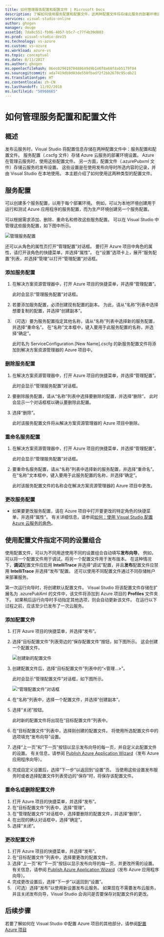 ```yaml
---
title: 如何管理服务配置和配置文件 | Microsoft Docs
description: 了解如何使用服务配置和配置文件，这两种配置文件将存储云服务的部署环境设置和发布设置。
services: visual-studio-online
author: ghogen
manager: douge
assetId: 7da8c551-fb06-4057-b5c7-c77f4b39d803
ms.prod: visual-studio-dev15
ms.technology: vs-azure
ms.custom: vs-azure
ms.workload: azure-vs
ms.topic: conceptual
ms.date: 8/11/2017
ms.author: ghogen
ms.openlocfilehash: 06ec029d1978488649d9b1e6f8a68f8ab5179f04
ms.sourcegitcommit: ada7419db9d03de550fbadf2f2bb2670c95cdb21
ms.translationtype: HT
ms.contentlocale: zh-CN
ms.lasthandoff: 11/02/2018
ms.locfileid: "50968665"
---
```

# <a name="how-to-manage-service-configurations-and-profiles"></a>如何管理服务配置和配置文件
## <a name="overview"></a>概述
发布云服务时，Visual Studio 将配置信息存储在两种配置文件中：服务配置和配置文件。 服务配置（.cscfg 文件）存储 Azure 云服务的部署环境设置。 Azure 在管理云服务时，使用这些配置文件。 另一方面，配置文件（.azurePubxml 文件）存储云服务的发布设置。 这些设置是在使用发布向导时所选内容的记录，并由 Visual Studio 在本地使用。 本主题介绍了如何使用这两种类型的配置文件。

## <a name="service-configurations"></a>服务配置
可以创建多个服务配置，以用于每个部署环境。 例如，可以为本地环境创建用于运行和测试 Azure 应用程序的服务配置，而为生产环境创建另一个服务配置。

可以根据需求添加、删除、重命名和修改这些服务配置。 可以在 Visual Studio 中管理这些服务配置，如下图中所示。

![管理服务配置](./media/vs-azure-tools-service-configurations-and-profiles-how-to-manage/manage-service-config.png)

还可以从角色的属性页打开“管理配置”对话框。 要打开 Azure 项目中角色的属性，请打开该角色的快捷菜单，并选择“属性”。 在“设置”选项卡上，展开“服务配置”列表，并选择“管理”以打开“管理配置”对话框。

### <a name="to-add-a-service-configuration"></a>添加服务配置
1. 在解决方案资源管理器中，打开 Azure 项目的快捷菜单，并选择“管理配置”。
   
    此时会显示“管理服务配置”对话框。
2. 若要添加服务配置，必须创建现有配置的副本。 为此，请从“名称”列表中选择想要复制的配置，并选择“创建副本”。
3. （可选）要为服务配置指定其他名称，请从“名称”列表中选择新的服务配置，并选择“重命名”。 在“名称”文本框中，键入要用于此服务配置的名称，并选择“确定”。
   
    此时名为 ServiceConfiguration.[New Name].cscfg 的新服务配置文件将添加到解决方案资源管理器的 Azure 项目中。

### <a name="to-delete-a-service-configuration"></a>删除服务配置
1. 在解决方案资源管理器中，打开 Azure 项目的快捷菜单，并选择“管理配置”。
   
    此时会显示“管理服务配置”对话框。
2. 要删除服务配置，请从“名称”列表中选择要删除的配置，并选择“删除”。 此时会显示一个对话框框以确认要删除此配置。
3. 选择“删除”。
   
     此时该服务配置文件将从解决方案资源管理器的 Azure 项目中删除。

### <a name="to-rename-a-service-configuration"></a>重命名服务配置
1. 在解决方案资源管理器中，打开 Azure 项目的快捷菜单，并选择“管理配置”。
   
    此时会显示“管理服务配置”对话框。
2. 要重命名服务配置，请从“名称”列表中选择新的服务配置，并选择“重命名”。 在“名称”文本框中，键入要用于此服务配置的名称，并选择“确定”。
   
    此时该服务配置文件的名称会在解决方案资源管理器的 Azure 项目中更改。

### <a name="to-change-a-service-configuration"></a>更改服务配置
* 如果要更改服务配置，请在 Azure 项目中打开要更改的特定角色的快捷菜单，并选择“属性”。 有关详细信息，请参阅[如何：使用 Visual Studio 配置 Azure 云服务的角色](https://docs.microsoft.com/azure/vs-azure-tools-configure-roles-for-cloud-service)。

## <a name="make-different-setting-combinations-by-using-profiles"></a>使用配置文件指定不同的设置组合
使用配置文件，可以为不同用途使用不同的设置组合自动填写**发布向导**。 例如，可以将一个配置文件用于调试，将另一个配置文件用于发布版本。 在这种情况下，**调试**配置文件应启用 **IntelliTrace** 并选择“调试”配置，并且**发布**配置文件应禁用 **IntelliTrace** 并选择“发布”配置。 还可以使用不同配置文件通过不同存储帐户来部署服务。

第一次运行向导时，将创建默认配置文件。 Visual Studio 将该配置文件存储在扩展名为 .azurePubXml 的文件中，该文件将添加到 Azure 项目的 **Profiles** 文件夹下。 如果稍后运行向导时手动指定其他选项，则会自动更新该文件。 在运行以下过程之前，应该至少已发布了一次云服务。

### <a name="to-add-a-profile"></a>添加配置文件
1. 打开 Azure 项目的快捷菜单，并选择“发布”。
2. 选择“目标配置文件”列表旁边的“保存配置文件”按钮，如下图所示。 这会创建一个配置文件。
   
    ![创建新的配置文件](./media/vs-azure-tools-service-configurations-and-profiles-how-to-manage/create-new-profile.png)
3. 创建配置文件后，选择“目标配置文件”列表中的“<管理…>”。
   
    此时会显示“管理配置文件”对话框，如下图所示。
   
    ![“管理配置文件”对话框](./media/vs-azure-tools-service-configurations-and-profiles-how-to-manage/manage-profiles.png)
4. 在“名称”列表中，选择一个配置文件，并选择“创建副本”。
5. 选择“关闭”按钮。
   
    此时新的配置文件将出现在“目标配置文件”列表中。
6. 在“目标配置文件”列表中，选择刚创建的配置文件。 将使用所选配置文件中的选项填充“发布向导”设置。
7. 选择“上一页”和“下一页”按钮以显示发布向导的每一页，并自定义此配置文件的设置。 有关信息，请参阅 [Publish Azure Application Wizard](http://go.microsoft.com/fwlink/p/?LinkID=623085)（发布 Azure 应用程序向导）。
8. 完成自定义设置后，选择“下一步”以返回到“设置”页。 当使用这些设置发布服务时或者选择配置文件列表旁边的“保存”时，将保存该配置文件。

### <a name="to-rename-or-delete-a-profile"></a>重命名或删除配置文件
1. 打开 Azure 项目的快捷菜单，并选择“发布”。
2. 在“目标配置文件”列表中，选择“管理”。
3. 在“管理配置文件”对话框中，选择要删除的配置文件，并选择“删除”。
4. 在出现的确认对话框中，选择“确定”。
5. 选择“关闭”。

### <a name="to-change-a-profile"></a>更改配置文件
1. 打开 Azure 项目的快捷菜单，并选择“发布”。
2. 在“目标配置文件”列表中，选择要更改的配置文件。
3. 选择“上一页”和“下一页”按钮以显示发布向导的每一页，并更改所需的设置。 有关信息，请参阅 [Publish Azure Application Wizard](http://go.microsoft.com/fwlink/p/?LinkID=623085)（发布 Azure 应用程序向导）。
4. 完成更改设置后，选择“下一步”以返回到“设置”。
5. （可选）选择“发布”以使用新设置发布云服务。 如果现在不需要发布云服务，并且关闭发布向导，Visual Studio 会询问是否要保存对配置文件的更改。

## <a name="next-steps"></a>后续步骤
若要了解如何在 Visual Studio 中配置 Azure 项目的其他部分，请参阅[配置 Azure 项目](http://go.microsoft.com/fwlink/p/?LinkID=623075)

